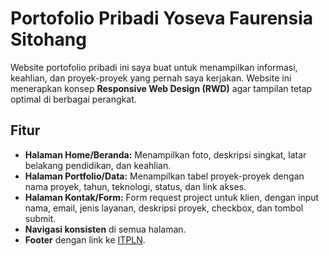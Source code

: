 # Portofolio Pribadi Yoseva Faurensia Sitohang

Website portofolio pribadi ini saya buat untuk menampilkan informasi, keahlian, dan proyek-proyek yang pernah saya kerjakan. Website ini menerapkan konsep **Responsive Web Design (RWD)** agar tampilan tetap optimal di berbagai perangkat.

## Fitur

- **Halaman Home/Beranda:** Menampilkan foto, deskripsi singkat, latar belakang pendidikan, dan keahlian.
- **Halaman Portfolio/Data:** Menampilkan tabel proyek-proyek dengan nama proyek, tahun, teknologi, status, dan link akses.
- **Halaman Kontak/Form:** Form request project untuk klien, dengan input nama, email, jenis layanan, deskripsi proyek, checkbox, dan tombol submit.
- **Navigasi konsisten** di semua halaman.
- **Footer** dengan link ke [ITPLN](https://itpln.ac.id).
